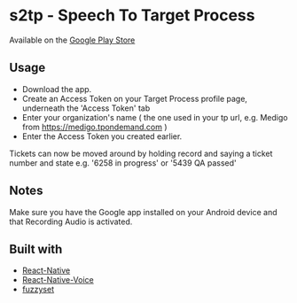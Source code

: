 # s2tp - Speech To Target Process

Available on the [Google Play Store](https://play.google.com/store/apps/details?id=com.s2tp)

## Usage

- Download the app.
- Create an Access Token on your Target Process profile page, underneath the 'Access Token' tab
- Enter your organization's name ( the one used in your tp url, e.g. Medigo from https://medigo.tpondemand.com )
- Enter the Access Token you created earlier.

Tickets can now be moved around by holding record and saying a ticket number and state
e.g. '6258 in progress' or '5439 QA passed'

## Notes

Make sure you have the Google app installed on your Android device and that Recording Audio is activated.

## Built with

- [React-Native](https://github.com/facebook/react-native)
- [React-Native-Voice](https://github.com/react-native-community/react-native-voice)
- [fuzzyset](https://github.com/Glench/fuzzyset.js)
